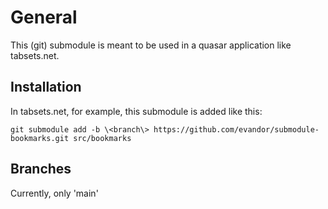# General

This (git) submodule is meant to be used in a quasar application like
tabsets.net.

## Installation

In tabsets.net, for example, this submodule is added like this:

```
git submodule add -b \<branch\> https://github.com/evandor/submodule-bookmarks.git src/bookmarks
```

## Branches

Currently, only 'main'
